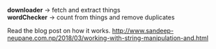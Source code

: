 <b>downloader</b> -> fetch and extract things<br>
<b>wordChecker</b> -> count from things and remove duplicates

Read the blog post on how it works.
http://www.sandeep-neupane.com.np/2018/03/working-with-string-manipulation-and.html
